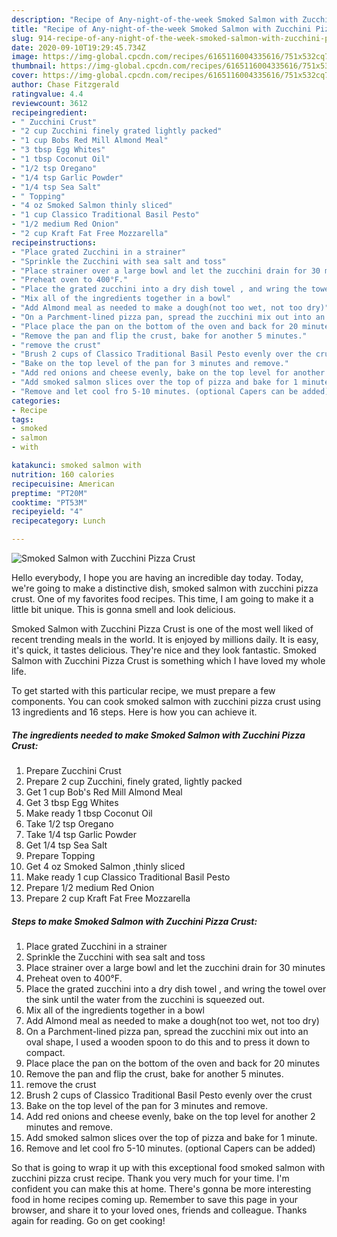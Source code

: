 ```yaml
---
description: "Recipe of Any-night-of-the-week Smoked Salmon with Zucchini Pizza Crust"
title: "Recipe of Any-night-of-the-week Smoked Salmon with Zucchini Pizza Crust"
slug: 914-recipe-of-any-night-of-the-week-smoked-salmon-with-zucchini-pizza-crust
date: 2020-09-10T19:29:45.734Z
image: https://img-global.cpcdn.com/recipes/6165116004335616/751x532cq70/smoked-salmon-with-zucchini-pizza-crust-recipe-main-photo.jpg
thumbnail: https://img-global.cpcdn.com/recipes/6165116004335616/751x532cq70/smoked-salmon-with-zucchini-pizza-crust-recipe-main-photo.jpg
cover: https://img-global.cpcdn.com/recipes/6165116004335616/751x532cq70/smoked-salmon-with-zucchini-pizza-crust-recipe-main-photo.jpg
author: Chase Fitzgerald
ratingvalue: 4.4
reviewcount: 3612
recipeingredient:
- " Zucchini Crust"
- "2 cup Zucchini finely grated lightly packed"
- "1 cup Bobs Red Mill Almond Meal"
- "3 tbsp Egg Whites"
- "1 tbsp Coconut Oil"
- "1/2 tsp Oregano"
- "1/4 tsp Garlic Powder"
- "1/4 tsp Sea Salt"
- " Topping"
- "4 oz Smoked Salmon thinly sliced"
- "1 cup Classico Traditional Basil Pesto"
- "1/2 medium Red Onion"
- "2 cup Kraft Fat Free Mozzarella"
recipeinstructions:
- "Place grated Zucchini in a strainer"
- "Sprinkle the Zucchini with sea salt and toss"
- "Place strainer over a large bowl and let the zucchini drain for 30 minutes"
- "Preheat oven to 400°F."
- "Place the grated zucchini into a dry dish towel , and wring the towel over the sink until the water from the zucchini is squeezed out."
- "Mix all of the ingredients together in a bowl"
- "Add Almond meal as needed to make a dough(not too wet, not too dry)"
- "On a Parchment-lined pizza pan, spread the zucchini mix out into an oval shape, I used a wooden spoon to do this and to press it down to compact."
- "Place place the pan on the bottom of the oven and back for 20 minutes"
- "Remove the pan and flip the crust, bake for another 5 minutes."
- "remove the crust"
- "Brush 2 cups of Classico Traditional Basil Pesto evenly over the crust"
- "Bake on the top level of the pan for 3 minutes and remove."
- "Add red onions and cheese evenly, bake on the top level for another 2 minutes and remove."
- "Add smoked salmon slices over the top of pizza and bake for 1 minute."
- "Remove and let cool fro 5-10 minutes. (optional Capers can be added)"
categories:
- Recipe
tags:
- smoked
- salmon
- with

katakunci: smoked salmon with 
nutrition: 160 calories
recipecuisine: American
preptime: "PT20M"
cooktime: "PT53M"
recipeyield: "4"
recipecategory: Lunch

---
```



![Smoked Salmon with Zucchini Pizza Crust](https://img-global.cpcdn.com/recipes/6165116004335616/751x532cq70/smoked-salmon-with-zucchini-pizza-crust-recipe-main-photo.jpg)

Hello everybody, I hope you are having an incredible day today. Today, we're going to make a distinctive dish, smoked salmon with zucchini pizza crust. One of my favorites food recipes. This time, I am going to make it a little bit unique. This is gonna smell and look delicious.

Smoked Salmon with Zucchini Pizza Crust is one of the most well liked of recent trending meals in the world. It is enjoyed by millions daily. It is easy, it's quick, it tastes delicious. They're nice and they look fantastic. Smoked Salmon with Zucchini Pizza Crust is something which I have loved my whole life.




To get started with this particular recipe, we must prepare a few components. You can cook smoked salmon with zucchini pizza crust using 13 ingredients and 16 steps. Here is how you can achieve it.

<!--inarticleads1-->

##### The ingredients needed to make Smoked Salmon with Zucchini Pizza Crust:

1. Prepare  Zucchini Crust
1. Prepare 2 cup Zucchini, finely grated, lightly packed
1. Get 1 cup Bob&#39;s Red Mill Almond Meal
1. Get 3 tbsp Egg Whites
1. Make ready 1 tbsp Coconut Oil
1. Take 1/2 tsp Oregano
1. Take 1/4 tsp Garlic Powder
1. Get 1/4 tsp Sea Salt
1. Prepare  Topping
1. Get 4 oz Smoked Salmon ,thinly sliced
1. Make ready 1 cup Classico Traditional Basil Pesto
1. Prepare 1/2 medium Red Onion
1. Prepare 2 cup Kraft Fat Free Mozzarella




<!--inarticleads2-->

##### Steps to make Smoked Salmon with Zucchini Pizza Crust:

1. Place grated Zucchini in a strainer
1. Sprinkle the Zucchini with sea salt and toss
1. Place strainer over a large bowl and let the zucchini drain for 30 minutes
1. Preheat oven to 400°F.
1. Place the grated zucchini into a dry dish towel , and wring the towel over the sink until the water from the zucchini is squeezed out.
1. Mix all of the ingredients together in a bowl
1. Add Almond meal as needed to make a dough(not too wet, not too dry)
1. On a Parchment-lined pizza pan, spread the zucchini mix out into an oval shape, I used a wooden spoon to do this and to press it down to compact.
1. Place place the pan on the bottom of the oven and back for 20 minutes
1. Remove the pan and flip the crust, bake for another 5 minutes.
1. remove the crust
1. Brush 2 cups of Classico Traditional Basil Pesto evenly over the crust
1. Bake on the top level of the pan for 3 minutes and remove.
1. Add red onions and cheese evenly, bake on the top level for another 2 minutes and remove.
1. Add smoked salmon slices over the top of pizza and bake for 1 minute.
1. Remove and let cool fro 5-10 minutes. (optional Capers can be added)




So that is going to wrap it up with this exceptional food smoked salmon with zucchini pizza crust recipe. Thank you very much for your time. I'm confident you can make this at home. There's gonna be more interesting food in home recipes coming up. Remember to save this page in your browser, and share it to your loved ones, friends and colleague. Thanks again for reading. Go on get cooking!
